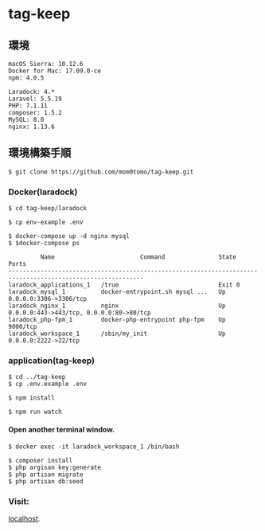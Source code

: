 # tag-keep

## 環境
```
macOS Sierra: 10.12.6
Docker for Mac: 17.09.0-ce
npm: 4.0.5

Laradock: 4.*
Laravel: 5.5.19
PHP: 7.1.11
composer: 1.5.2
MySQL: 8.0
nginx: 1.13.6
```

## 環境構築手順
```
$ git clone https://github.com/mom0tomo/tag-keep.git
```

### Docker(laradock)
```
$ cd tag-keep/laradock

$ cp env-example .env

$ docker-compose up -d nginx mysql
$ $docker-compose ps

         Name                        Command               State                     Ports
------------------------------------------------------------------------------------------------------------
laradock_applications_1   /true                            Exit 0
laradock_mysql_1          docker-entrypoint.sh mysql ...   Up       0.0.0.0:3306->3306/tcp
laradock_nginx_1          nginx                            Up       0.0.0.0:443->443/tcp, 0.0.0.0:80->80/tcp
laradock_php-fpm_1        docker-php-entrypoint php-fpm    Up       9000/tcp
laradock_workspace_1      /sbin/my_init                    Up       0.0.0.0:2222->22/tcp
```

### application(tag-keep)
```
$ cd ../tag-keep
$ cp .env.example .env

$ npm install

$ npm run watch
```

#### Open another terminal window.
```
$ docker exec -it laradock_workspace_1 /bin/bash

$ composer install
$ php argisan key:generate
$ php artisan migrate
$ php artisan db:seed
```

### Visit:
<a href="http://localhost">localhost</a>.
